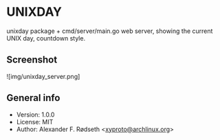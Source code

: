# UNIXDAY

unixday package + cmd/server/main.go web server, showing the current UNIX day, countdown style.

## Screenshot

![img/unixday_server.png]

## General info

* Version: 1.0.0
* License: MIT
* Author: Alexander F. Rødseth &lt;xyproto@archlinux.org&gt;
